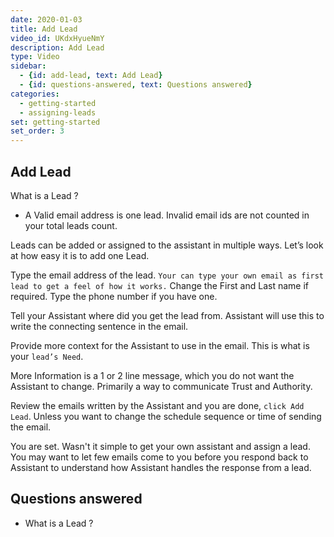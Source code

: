 ```yaml
---
date: 2020-01-03
title: Add Lead
video_id: UKdxHyueNmY
description: Add Lead
type: Video
sidebar:
  - {id: add-lead, text: Add Lead}
  - {id: questions-answered, text: Questions answered}
categories:
  - getting-started
  - assigning-leads
set: getting-started
set_order: 3
---
```


## Add Lead
What is a Lead ? 
- A Valid email address is one lead. Invalid email ids are not counted in your total leads count. 

Leads can be added or assigned to the assistant in multiple ways. Let’s look at how easy it is to add one Lead. 

Type the email address of the lead. `Your can type your own email as first lead to get a feel of how it works.` 
Change the First and Last name if required. Type the phone number if you have one.

Tell your Assistant where did you get the lead from. Assistant will use this to write the connecting sentence in the email.

Provide more context for the Assistant to use in the email. This is what is your `lead’s Need`. 

More Information is a 1 or 2 line message, which you do not want the Assistant to change. Primarily a way to communicate Trust and Authority.

Review the emails written by the Assistant and you are done, `click Add Lead`. Unless you want to change the schedule sequence or time of sending the email. 

You are set. Wasn't it simple to get your own assistant and assign a lead. 
You may want to let few emails come to you before you respond back to Assistant to understand how Assistant handles the response from a lead. 

## Questions answered
- What is a Lead ? 
